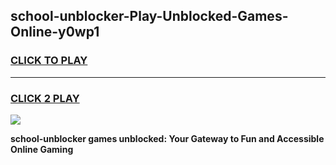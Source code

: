 
## school-unblocker-Play-Unblocked-Games-Online-y0wp1
<h3>
<a href="https://premium76.site?title=school-unblocker&ref=25A">CLICK TO PLAY</a></h3>
<hr>

<h3>
<a href="https://premium76.site?title=school-unblocker&ref=25A">CLICK 2 PLAY</a>
  
</h3>

<a href="https://premium76.site?title=school-unblocker&ref=25A"><img src="https://clearcache.store/games.png"></a>


**school-unblocker games unblocked: Your Gateway to Fun and Accessible Online Gaming**
